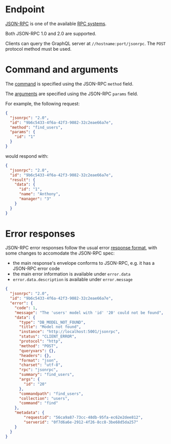 # Endpoint

[JSON-RPC](http://www.jsonrpc.org) is one of the available
[RPC systems](rpc.md).

Both JSON-RPC 1.0 and 2.0 are supported.

Clients can query the GraphQL server at `//hostname:port/jsonrpc`.
The `POST` protocol method must be used.

# Command and arguments

The [command](rpc.md#rpc) is specified using the
JSON-RPC `method` field.

The [arguments](rpc.md#rpc) are specified using the
JSON-RPC `params` field.

For example, the following request:

```json
{
  "jsonrpc": "2.0",
  "id": "9b6c5433-4f6a-42f3-9082-32c2eae66a7e",
  "method": "find_users",
  "params": {
    "id": "1"
  }
}
```

would respond with:

```json
{
  "jsonrpc": "2.0",
  "id": "9b6c5433-4f6a-42f3-9082-32c2eae66a7e",
  "result": {
    "data": {
      "id": "1",
      "name": "Anthony",
      "manager": "3"
    }
  }
}
```

# Error responses

JSON-RPC error responses follow the usual error
[response format](error.md#error-responses-sent-to-clients), with some changes
to accomodate the JSON-RPC spec:
  - the main response's envelope conforms to JSON-RPC, e.g. it has a
    JSON-RPC error code
  - the main error information is available under `error.data`
  - `error.data.description` is available under `error.message`

```json
{
  "jsonrpc": "2.0",
  "id": "9b6c5433-4f6a-42f3-9082-32c2eae66a7e",
  "error": {
    "code": 1,
    "message": "The 'users' model with 'id' '20' could not be found",
    "data": {
      "type": "DB_MODEL_NOT_FOUND",
      "title": "Model not found",
      "instance": "http://localhost:5001/jsonrpc",
      "status": "CLIENT_ERROR",
      "protocol": "http",
      "method": "POST",
      "queryvars": {},
      "headers": {},
      "format": "json",
      "charset": "utf-8",
      "rpc": "jsonrpc",
      "summary": "find_users",
      "args": {
        "id": "20"
      },
      "commandpath": "find_users",
      "collection": "users",
      "command": "find"
    },
    "metadata": {
  		"requestid": "56ca9a87-73cc-48db-95fa-ec62e2dee812",
  		"serverid": "0f7d6a6e-2912-4f26-8cc8-3be68d5da257"
  	}
  }
}
```
